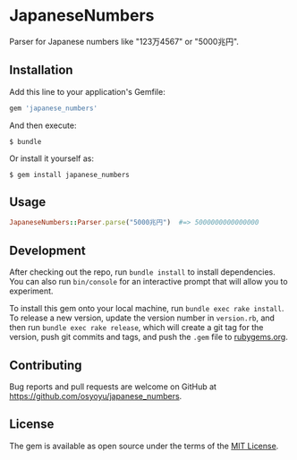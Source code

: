 # JapaneseNumbers

Parser for Japanese numbers like "123万4567" or "5000兆円".

## Installation

Add this line to your application's Gemfile:

```ruby
gem 'japanese_numbers'
```

And then execute:

    $ bundle

Or install it yourself as:

    $ gem install japanese_numbers

## Usage

```ruby
JapaneseNumbers::Parser.parse("5000兆円")  #=> 5000000000000000
```

## Development

After checking out the repo, run `bundle install` to install dependencies. You can also run `bin/console` for an interactive prompt that will allow you to experiment.

To install this gem onto your local machine, run `bundle exec rake install`. To release a new version, update the version number in `version.rb`, and then run `bundle exec rake release`, which will create a git tag for the version, push git commits and tags, and push the `.gem` file to [rubygems.org](https://rubygems.org).

## Contributing

Bug reports and pull requests are welcome on GitHub at https://github.com/osyoyu/japanese_numbers.

## License

The gem is available as open source under the terms of the [MIT License](https://opensource.org/licenses/MIT).
